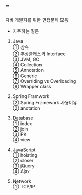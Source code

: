 # -
자바 개발자를 위한 면접문제 모음  
  
* 자주하는 질문  
1. Java  
  ① 상속  
  ② 추상클래스와 Interface  
  ③ JVM, GC  
  ④ Collection  
  ⑤ Annotation  
  ⑥ Generic  
  ⑦ Overriding vs Overloading  
  ⑧ Wrapper class  
  
2. Spring Framwork  
  ② Spring Framework 사용이유  
  ② anotation  
  
3. Database  
  ① index  
  ② join  
  ③ PK  
  ④ view  
  
4. JavaScript  
  ① hoisting  
  ② closer  
  ③ jQuery  
  ④ Ajax  
    
5. Network  
  ① TCP/IP  
